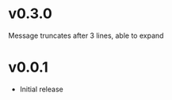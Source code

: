 v0.3.0
==================
Message truncates after 3 lines, able to expand 

v0.0.1
==================
* Initial release

